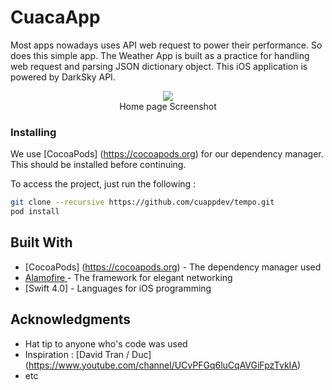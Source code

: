 # CuacaApp

Most apps nowadays uses API web request to power their performance. So does this simple app. The Weather App is built as a practice for handling web request and parsing JSON dictionary object. This iOS application is powered by DarkSky API.
<div>
<p align = "center"> <img align="center" src="https://raw.githubusercontent.com/iqDF/CuacaApp/master/img/screenshot.png"><br>Home page Screenshot </p>
</div>

### Installing

We use [CocoaPods] (https://cocoapods.org) for our dependency manager. This should be installed before continuing.

To access the project, just run the following :

```bash
git clone --recursive https://github.com/cuappdev/tempo.git
pod install
```

## Built With

* [CocoaPods] (https://cocoapods.org) - The dependency manager used
* [Alamofire ](https://github.com/Alamofire/Alamofire) - The framework for elegant networking
* [Swift 4.0] - Languages for iOS programming

## Acknowledgments

* Hat tip to anyone who's code was used
* Inspiration : [David Tran / Duc] (https://www.youtube.com/channel/UCvPFGq6luCqAVGiFpzTvkIA) 
* etc
